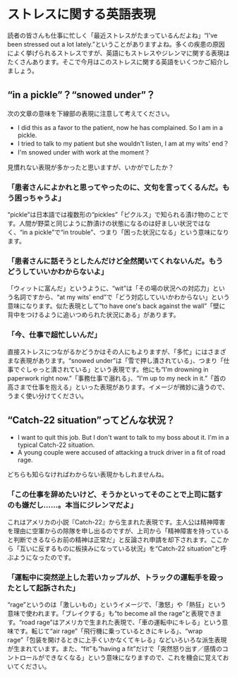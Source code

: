 # ストレスに関する英語表現

読者の皆さんも仕事に忙しく「最近ストレスがたまっているんだよね」“I've been stressed out a lot lately.”ということがありますよね。多くの疾患の原因によく挙げられるストレスですが、英語にもストレスやジレンマに関する表現はたくさんあります。そこで今月はこのストレスに関する英語をいくつかご紹介しましょう。

## “in a pickle”？“snowed under”？

次の文章の意味を下線部の表現に注意して考えてください。

- I did this as a favor to the patient, now he has complained. So I am in a pickle.
- I tried to talk to my patient but she wouldn't listen, I am at my wits' end？
- I'm snowed under with work at the moment？

見慣れない表現が多かったと思いますが、いかがでしたか？

### 「患者さんによかれと思ってやったのに、文句を言ってくるんだ。もう困っちゃうよ」

“pickle”は日本語では複数形の“pickles”「ピクルス」で知られる漬け物のことです。人間が野菜と同じように酢漬けの状態になるのは好ましい状況ではなく、“in a pickle”で“in trouble”、つまり「困った状況になる」という意味になります。

### 「患者さんに話そうとしたんだけど全然聞いてくれないんだ。もうどうしていいかわからないよ」

「ウィットに富んだ」というように、“wit”は「その場の状況への対応力」という名詞ですから、“at my wits' end”で「どう対応していいかわからない」という意味になります。似た表現として“to have one's back against the wall”「壁に背中をつけるように追いつめられた状況にある」があります。

### 「今、仕事で超忙しいんだ」

直接ストレスにつながるかどうかはその人にもよりますが、「多忙」にはさまざまな表現があります。“snowed under”は「雪で押し潰されている」、つまり「仕事でぐしゃっと潰されている」という表現です。他にも“I'm drowning in paperwork right now.”「事務仕事で溺れる」、“I'm up to my neck in it.”「首の高さまで仕事を抱える」といった表現があります。イメージが微妙に違うので、うまく使い分けてください。

## “Catch-22 situation”ってどんな状況？

- I want to quit this job. But I don't want to talk to my boss about it. I'm in a typical Catch-22 situation.
- A young couple were accused of attacking a truck driver in a fit of road rage.

どちらも知らなければわからない表現かもしれませんね。

### 「この仕事を辞めたいけど、そうかといってそのことで上司に話すのも嫌だし……。本当にジレンマだよ」

これはアメリカの小説『Catch-22』から生まれた表現です。主人公は精神障害を理由に空軍からの除隊を申し出るのですが、上司から「精神障害を持っていると判断できるならお前の精神は正常だ」と反論され申請を却下されます。ここから「互いに反するものに板挟みになっている状況」を“Catch-22 situation”と呼ぶようになったのです。

### 「運転中に突然逆上した若いカップルが、トラックの運転手を殴ったとして起訴された」

“rage”というのは「激しいもの」というイメージで、「激怒」や「熱狂」という意味で使われます。「ブレイクする」も“to become all the rage”と表現できます。“road rage”はアメリカで生まれた表現で、「車の運転中にキレる」という意味です。転じて“air rage”「飛行機に乗っているときにキレる」、“wrap rage”「包装を開けるときに上手くいかなくてキレる」などいろいろな派生表現が生まれています。また、“fit”も“having a fit”だけで「突然怒り出す／感情のコントロールができなくなる」という意味になりますので、これを機会に覚えておいてください。
